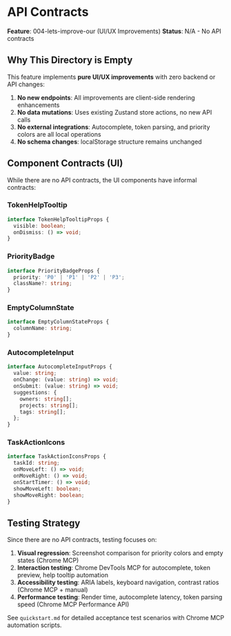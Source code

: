 # API Contracts

**Feature**: 004-lets-improve-our (UI/UX Improvements)
**Status**: N/A - No API contracts

## Why This Directory is Empty

This feature implements **pure UI/UX improvements** with zero backend or API changes:

1. **No new endpoints**: All improvements are client-side rendering enhancements
2. **No data mutations**: Uses existing Zustand store actions, no new API calls
3. **No external integrations**: Autocomplete, token parsing, and priority colors are all local operations
4. **No schema changes**: localStorage structure remains unchanged

## Component Contracts (UI)

While there are no API contracts, the UI components have informal contracts:

### TokenHelpTooltip

```typescript
interface TokenHelpTooltipProps {
  visible: boolean;
  onDismiss: () => void;
}
```

### PriorityBadge

```typescript
interface PriorityBadgeProps {
  priority: 'P0' | 'P1' | 'P2' | 'P3';
  className?: string;
}
```

### EmptyColumnState

```typescript
interface EmptyColumnStateProps {
  columnName: string;
}
```

### AutocompleteInput

```typescript
interface AutocompleteInputProps {
  value: string;
  onChange: (value: string) => void;
  onSubmit: (value: string) => void;
  suggestions: {
    owners: string[];
    projects: string[];
    tags: string[];
  };
}
```

### TaskActionIcons

```typescript
interface TaskActionIconsProps {
  taskId: string;
  onMoveLeft: () => void;
  onMoveRight: () => void;
  onStartTimer: () => void;
  showMoveLeft: boolean;
  showMoveRight: boolean;
}
```

## Testing Strategy

Since there are no API contracts, testing focuses on:

1. **Visual regression**: Screenshot comparison for priority colors and empty states (Chrome MCP)
2. **Interaction testing**: Chrome DevTools MCP for autocomplete, token preview, help tooltip automation
3. **Accessibility testing**: ARIA labels, keyboard navigation, contrast ratios (Chrome MCP + manual)
4. **Performance testing**: Render time, autocomplete latency, token parsing speed (Chrome MCP Performance API)

See `quickstart.md` for detailed acceptance test scenarios with Chrome MCP automation scripts.
